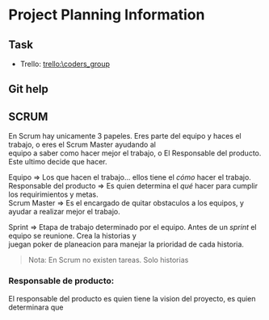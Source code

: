 # Project Planning Information

## Task
- Trello: [trello:\\coders\_group](https://trello.com/invite/b/LMPjpJCt/4e71289966a1f06f0d2b09bd70b2d169/codersgroup)

## Git help

## SCRUM

En Scrum hay unicamente 3 papeles. Eres parte del equipo y haces el trabajo, o eres el Scrum Master ayudando  al <br>
equipo a saber como hacer mejor el trabajo, o El Responsable del producto. Este ultimo decide que hacer.

Equipo => Los que hacen el trabajo... ellos tiene el *cómo* hacer el trabajo. <br>
Responsable del producto => Es quien determina el *qué* hacer para cumplir los requirimientos y metas. <br>
Scrum Master => Es el encargado de quitar obstaculos a los equipos, y ayudar a realizar mejor el trabajo. <br>

Sprint => Etapa de trabajo determinado por el equipo. Antes de un *sprint* el equipo se reunione. Crea la historias y <br>
juegan poker de planeacion para manejar la prioridad de cada historia.

> Nota: En Scrum no existen tareas. Solo historias <br>

### Responsable de producto:
El responsable del producto es quien tiene la vision del proyecto, es quien determinara que 
